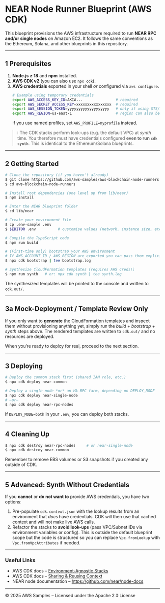 # NEAR Node Runner Blueprint (AWS CDK)

This blueprint provisions the AWS infrastructure required to run **NEAR RPC and/or single nodes** on Amazon EC2.  It follows the same conventions as the Ethereum, Solana, and other blueprints in this repository.

---
## 1  Prerequisites

1. **Node.js ≥ 18** and **npm** installed.
2. **AWS CDK v2** (you can also use `npx cdk`).
3. **AWS credentials** exported in your shell *or* configured via `aws configure`.
   ```bash
   # Example using temporary credentials
   export AWS_ACCESS_KEY_ID=AKIA...               # required
   export AWS_SECRET_ACCESS_KEY=xxxxxxxxxxxxxxxx  # required
   export AWS_SESSION_TOKEN=yyyyyyyyyyyyyyyyyyy   # only if using STS/temp creds
   export AWS_REGION=us-east-1                    # region can also be placed in .env or AWS config
   ```
   If you use named profiles, set `AWS_PROFILE=myprofile` instead.

> ℹ️ The CDK stacks perform look-ups (e.g. the default VPC) at *synth* time. You therefore must have credentials configured **even to run `cdk synth`**. This is identical to the Ethereum/Solana blueprints.

---
## 2  Getting Started

```bash
# Clone the repository (if you haven't already)
$ git clone https://github.com/aws-samples/aws-blockchain-node-runners.git
$ cd aws-blockchain-node-runners

# Install root dependencies (one level up from lib/near)
$ npm install

# Enter the NEAR blueprint folder
$ cd lib/near

# Create your environment file
$ cp .env-sample .env
$ $EDITOR .env          # customise values (network, instance size, etc.)

# Compile the TypeScript code
$ npm run build

# (First-time only) bootstrap your AWS environment
# If AWS_ACCOUNT_ID / AWS_REGION are exported you can pass them explicitly, otherwise CDK infers them from your credentials.
$ npx cdk bootstrap | tee bootstrap.log

# Synthesize CloudFormation templates (requires AWS creds!)
$ npm run synth   # or: npx cdk synth | tee synth.log
```
The synthesized templates will be printed to the console and written to `cdk.out/`.

---
## 3a  Mock-Deployment / Template Review Only
If you only want to **generate** the CloudFormation templates and inspect them without provisioning anything yet, simply run the *build* + *bootstrap* + *synth* steps above.  The rendered templates are written to `cdk.out/` and no resources are deployed.

When you're ready to deploy for real, proceed to the next section.

---
## 3  Deploying

```bash
# Deploy the common stack first (shared IAM role, etc.)
$ npx cdk deploy near-common

# Deploy a single node *or* an HA RPC farm, depending on DEPLOY_MODE
$ npx cdk deploy near-single-node
# —or—
$ npx cdk deploy near-rpc-nodes
```
If `DEPLOY_MODE=both` in your `.env`, you can deploy both stacks.

---
## 4  Cleaning Up

```bash
$ npx cdk destroy near-rpc-nodes     # or near-single-node
$ npx cdk destroy near-common
```
Remember to remove EBS volumes or S3 snapshots if you created any outside of CDK.

---
## 5  Advanced: Synth Without Credentials

If you **cannot** or **do not want to** provide AWS credentials, you have two options:

1. Pre-populate `cdk.context.json` with the lookup results from an environment that *does* have credentials.  CDK will then use that cached context and will not make live AWS calls.
2. Refactor the stacks to **avoid look-ups** (pass VPC/Subnet IDs via environment variables or config).  This is outside the default blueprint scope but the code is structured so you can replace `Vpc.fromLookup` with `Vpc.fromVpcAttributes` if needed.

---
### Useful Links
* AWS CDK docs – [Environment-Agnostic Stacks](https://docs.aws.amazon.com/cdk/latest/guide/environments.html#environments_env_agnostic)
* AWS CDK docs – [Sharing & Reusing Context](https://docs.aws.amazon.com/cdk/latest/guide/context.html#context-sharing)
* NEAR node documentation – <https://github.com/near/node-docs>

---
© 2025 AWS Samples – Licensed under the Apache 2.0 License 